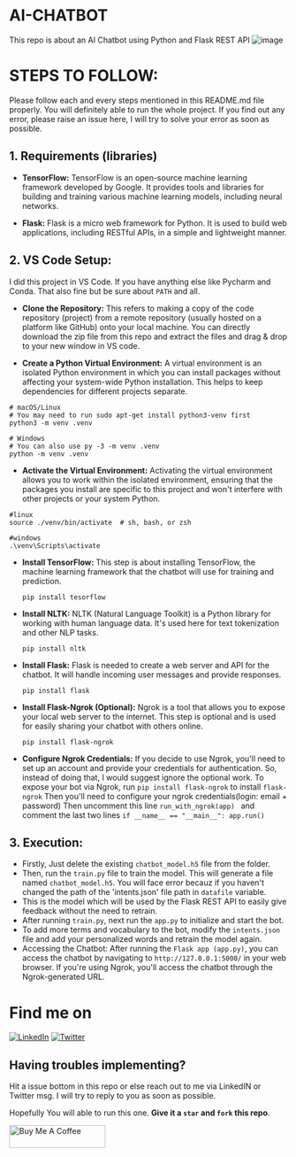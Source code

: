 # **AI-CHATBOT**
This repo is about an AI Chatbot using Python and Flask REST API
![image](https://github.com/Ramakm/AI-Chatbot/assets/8182816/b1b2838a-cfc5-421e-a730-733262cf8b26)

# **STEPS TO FOLLOW:**

Please follow each and every steps mentioned in this README.md file properly. You will definitely able to run the whole project.
If you find out any error, please raise an issue here, I will try to solve your error as soon as possible.

## 1. Requirements (libraries)

* **TensorFlow:** TensorFlow is an open-source machine learning framework developed by Google. It provides tools and libraries for building and training various machine learning models, including neural networks.

* **Flask:** Flask is a micro web framework for Python. It is used to build web applications, including RESTful APIs, in a simple and lightweight manner.

## 2. VS Code Setup:

I did this project in VS Code. If you have anything else like Pycharm and Conda. That also fine but be sure about `PATH` and all.

* **Clone the Repository:** This refers to making a copy of the code repository (project) from a remote repository (usually hosted on a platform like GitHub) onto your local machine.
  You can directly download the zip file from this repo and extract the files and drag & drop to your new window in VS code.

* **Create a Python Virtual Environment:** A virtual environment is an isolated Python environment in which you can install packages without affecting your system-wide Python installation.      This helps to keep dependencies for different projects separate.
```
# macOS/Linux
# You may need to run sudo apt-get install python3-venv first
python3 -m venv .venv

# Windows
# You can also use py -3 -m venv .venv
python -m venv .venv
```
* **Activate the Virtual Environment:** Activating the virtual environment allows you to work within the isolated environment, ensuring that the packages you install are specific to this project and won't interfere with other projects or your system Python.
```
#linux
source ./venv/bin/activate  # sh, bash, or zsh

#windows
.\venv\Scripts\activate
```
* **Install TensorFlow:** This step is about installing TensorFlow, the machine learning framework that the chatbot will use for training and prediction.
  ```
  pip install tesorflow
  ```

* **Install NLTK:** NLTK (Natural Language Toolkit) is a Python library for working with human language data. It's used here for text tokenization and other NLP tasks.
  ```
  pip install nltk
  ```
* **Install Flask:** Flask is needed to create a web server and API for the chatbot. It will handle incoming user messages and provide responses.
  ```
  pip install flask
  ```
* **Install Flask-Ngrok (Optional):** Ngrok is a tool that allows you to expose your local web server to the internet. This step is optional and is used for easily sharing your chatbot with others online.
  ```
  pip install flask-ngrok
  ```

* **Configure Ngrok Credentials:** If you decide to use Ngrok, you'll need to set up an account and provide your credentials for authentication. So, instead of doing that, I would suggest ignore the optional work. To expose your bot via Ngrok, run ```pip install flask-ngrok``` to install ```flask-ngrok``` Then you'll need to configure your ngrok credentials(login: email + password) Then uncomment this line ```run_with_ngrok(app) ``` and comment the last two lines ```if __name__ == "__main__": app.run() ```

## **3. Execution:**

* Firstly, Just delete the existing `chatbot_model.h5` file from the folder.
* Then, run the ```train.py``` file to train the model. This will generate a file named ```chatbot_model.h5```. You will face error becauz if you haven't changed the path of the 'intents.json'
  file path in `datafile` variable.
* This is the model which will be used by the Flask REST API to easily give feedback without the need to retrain.
* After running ```train.py```, next run the ```app.py``` to initialize and start the bot.
* To add more terms and vocabulary to the bot, modify the ```intents.json``` file and add your personalized words and retrain the model again.
* Accessing the Chatbot: After running the `Flask app (app.py)`, you can access the chatbot by navigating to ```http://127.0.0.1:5000/``` in your web browser. If you're using Ngrok, you'll access the chatbot through the Ngrok-generated URL.

<!-- Actual text -->
# **Find me on**
[![LinkedIn](https://img.icons8.com/color/48/000000/linkedin.png)](https://www.linkedin.com/in/ramakrushnamohapatra/)
[![Twitter](https://img.icons8.com/color/48/000000/twitter.png)](https://twitter.com/codewith_ram)

## **Having troubles implementing?**

Hit a issue bottom in this repo or else reach out to me via LinkedIN or Twitter msg. I will try to reply to you as soon as possible.

Hopefully You will able to run this one. **Give it a `star` and `fork` this repo**.

<a href="https://www.buymeacoffee.com/Ramakrushna" target="_blank"><img src="https://cdn.buymeacoffee.com/buttons/default-orange.png" alt="Buy Me A Coffee" height="41" width="174"></a>
